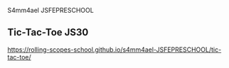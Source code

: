 S4mm4ael JSFEPRESCHOOL

Tic-Tac-Toe JS30
---------------

https://rolling-scopes-school.github.io/s4mm4ael-JSFEPRESCHOOL/tic-tac-toe/



